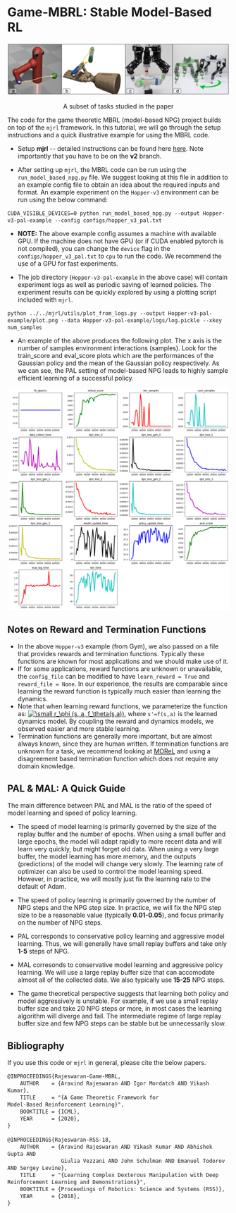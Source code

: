 # Game-MBRL: Stable Model-Based RL

<td><img src="assets/teaser_figure.png"></td>
<p align="center">A subset of tasks studied in the paper</p>

The code for the game theoretic MBRL (model-based NPG) project builds on top of the `mjrl` framework. In this tutorial, we will go through the setup instructions and a quick illustrative example for using the MBRL code.

- Setup **mjrl** -- detailed instructions can be found here [here](https://github.com/aravindr93/mjrl/tree/v2/setup). Note importantly that you have to be on the **v2** branch.

- After setting up `mjrl`, the MBRL code can be run using the `run_model_based_npg.py` file. We suggest looking at this file in addition to an example config file to obtain an idea about the required inputs and format. An example experiment on the `Hopper-v3` environment can be run using the below command:
```
CUDA_VISIBLE_DEVICES=0 python run_model_based_npg.py --output Hopper-v3-pal-example --config configs/hopper_v3_pal.txt
```
- **NOTE:** The above example config assumes a machine with available GPU. If the machine does not have GPU (or if CUDA enabled pytorch is not compiled), you can change the `device` flag in the `configs/hopper_v3_pal.txt` to `cpu` to run the code. We recommend the use of a GPU for fast experiments.

- The job directory (`Hopper-v3-pal-example` in the above case) will contain experiment logs as well as periodic saving of learned policies. The experiment results can be quickly explored by using a plotting script included with `mjrl`.
```
python ../../mjrl/utils/plot_from_logs.py --output Hopper-v3-pal-example/plot.png --data Hopper-v3-pal-example/logs/log.pickle --xkey num_samples
```

- An example of the above produces the following plot. The x axis is the number of samples environment interactions (samples). Look for the train_score and eval_score plots which are the performances of the Gaussian policy and the mean of the Gaussian policy respectively. As we can see, the PAL setting of model-based NPG leads to highly sample efficient learning of a successful policy. 

<td><img src="assets/example_result.png"></td>

## Notes on Reward and Termination Functions

- In the above `Hopper-v3` example (from Gym), we also passed on a file that provides rewards and termination functions. Typically these functions are known for most applications and we should make use of it. 
- If for some applications, reward functions are unknown or unavailable, the `config_file` can be modified to have `learn_reward = True` and `reward_file = None`. In our experience, the results are comparable since learning the reward function is typically much easier than learning the dynamics.
- Note that when learning reward functions, we parameterize the function as: <a href="https://www.codecogs.com/eqnedit.php?latex=\small&space;r_\phi&space;(s,&space;a,&space;f_\theta(s,a))" target="_blank"><img src="https://latex.codecogs.com/svg.latex?\small&space;r_\phi&space;(s,&space;a,&space;f_\theta(s,a))" title="\small r_\phi (s, a, f_\theta(s,a))" /></a>, where `s'=f(s,a)` is the learned dynamics model. By coupling the reward and dynamics models, we observed easier and more stable learning.
- Termination functions are generally more important, but are almost always known, since they are human written. If termination functions are unknown for a task, we recommend looking at [MOReL](https://github.com/aravindr93/mjrl/tree/v2/projects/morel) and using a disagreement based termination function which does not require any domain knowledge.

## PAL & MAL: A Quick Guide

The main difference between PAL and MAL is the ratio of the speed of model learning and speed of policy learning. 

- The speed of model learning is primarily governed by the size of the replay buffer and the number of epochs. When using a small buffer and large epochs, the model will adapt rapidly to more recent data and will learn very quickly, but might forget old data. When using a very large buffer, the model learning has more memory, and the outputs (predictions) of the model will change very slowly. The learning rate of optimizer can also be used to control the model learning speed. However, in practice, we will mostly just fix the learning rate to the default of Adam.

- The speed of policy learning is primarily governed by the number of NPG steps and the NPG step size. In practice, we will fix the NPG step size to be a reasonable value (typically **0.01-0.05**), and focus primarily on the number of NPG steps.

- PAL corresponds to conservative policy learning and aggressive model learning. Thus, we will generally have small replay buffers and take only **1-5** steps of NPG.

- MAL corresonds to conservative model learning and aggressive policy learning. We will use a large replay buffer size that can accomodate almost all of the collected data. We also typically use **15-25** NPG steps. 

- The game theoretical perspective suggests that learning both policy and model aggressively is unstable. For example, if we use a small replay buffer size and take 20 NPG steps or more, in most cases the learning algorithm will diverge and fail. The intermediate regime of large replay buffer size and few NPG steps can be stable but be unnecessarily slow.

## Bibliography

If you use this code or `mjrl` in general, please cite the below papers.
```
@INPROCEEDINGS{Rajeswaran-Game-MBRL,
    AUTHOR    = {Aravind Rajeswaran AND Igor Mordatch AND Vikash Kumar},
    TITLE     = "{A Game Theoretic Framework for
Model-Based Reinforcement Learning}",
    BOOKTITLE = {ICML},
    YEAR      = {2020},
}

@INPROCEEDINGS{Rajeswaran-RSS-18,
    AUTHOR    = {Aravind Rajeswaran AND Vikash Kumar AND Abhishek Gupta AND
                 Giulia Vezzani AND John Schulman AND Emanuel Todorov AND Sergey Levine},
    TITLE     = "{Learning Complex Dexterous Manipulation with Deep Reinforcement Learning and Demonstrations}",
    BOOKTITLE = {Proceedings of Robotics: Science and Systems (RSS)},
    YEAR      = {2018},
}
```